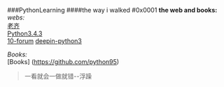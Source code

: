 ###PythonLearning
####the way i walked
#0x0001
__the web and books:__  
_webs:_   
 [老齐](https://github.com/qiwsir/StarterLearningPython/blob/master/index.md)  
[Python3.4.3](http://python.usyiyi.cn/python_343/tutorial/index.html)  
[10-forum](https://pythontips.com/2013/07/31/10-python-blogs-worth-following/)
[deepin-python3](http://dipyzh.bitbucket.org/)
  
_Books:_  
[Books] (https://github.com/python95)
  

> 一看就会一做就错--浮躁
> 
